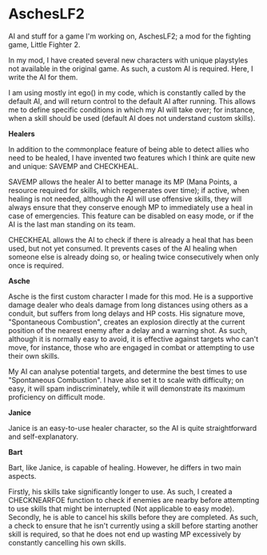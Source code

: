 # AschesLF2
AI and stuff for a game I'm working on, AschesLF2; a mod for the fighting game, Little Fighter 2.

In my mod, I have created several new characters with unique playstyles not available in the original game. As such, a custom AI is required. Here, I write the AI for them.

I am using mostly int ego() in my code, which is constantly called by the default AI, and will return control to the default AI after running. This allows me to define specific conditions in which my AI will take over; for instance, when a skill should be used (default AI does not understand custom skills).

<b>Healers</b>

In addition to the commonplace feature of being able to detect allies who need to be healed, I have invented two features which I think are quite new and unique: SAVEMP and CHECKHEAL.

SAVEMP allows the healer AI to better manage its MP (Mana Points, a resource required for skills, which regenerates over time); if active, when healing is not needed, although the AI will use offensive skills, they will always ensure that they conserve enough MP to immediately use a heal in case of emergencies. This feature can be disabled on easy mode, or if the AI is the last man standing on its team.

CHECKHEAL allows the AI to check if there is already a heal that has been used, but not yet consumed. It prevents cases of the AI healing when someone else is already doing so, or healing twice consecutively when only once is required.

<b>Asche</b>

Asche is the first custom character I made for this mod. He is a supportive damage dealer who deals damage from long distances using others as a conduit, but suffers from long delays and HP costs. His signature move, "Spontaneous Combustion", creates an explosion directly at the current position of the nearest enemy after a delay and a warning shot. As such, although it is normally easy to avoid, it is effective against targets who can't move, for instance, those who are engaged in combat or attempting to use their own skills.

My AI can analyse potential targets, and determine the best times to use "Spontaneous Combustion". I have also set it to scale with difficulty; on easy, it will spam indiscriminately, while it will demonstrate its maximum proficiency on difficult mode.

<b>Janice</b>

Janice is an easy-to-use healer character, so the AI is quite straightforward and self-explanatory.

<b>Bart</b>

Bart, like Janice, is capable of healing. However, he differs in two main aspects.

Firstly, his skills take significantly longer to use. As such, I created a CHECKNEARFOE function to check if enemies are nearby before attempting to use skills that might be interrupted (Not applicable to easy mode). Secondly, he is able to cancel his skills before they are completed. As such, a check to ensure that he isn't currently using a skill before starting another skill is required, so that he does not end up wasting MP excessively by constantly cancelling his own skills.
